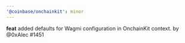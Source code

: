 ```yaml
---
'@coinbase/onchainkit': minor
---
```


**feat** added defaults for Wagmi configuration in OnchainKit context. by @0xAlec #1451
